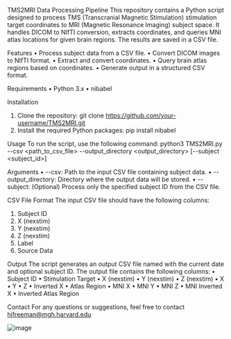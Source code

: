 TMS2MRI Data Processing Pipeline
This repository contains a Python script designed to process TMS (Transcranial Magnetic Stimulation) stimulation target coordinates to MRI (Magnetic Resonance Imaging) subject space. It handles DICOM to NIfTI conversion, extracts coordinates, and queries MNI atlas locations for given brain regions. The results are saved in a CSV file.

Features
•	Process subject data from a CSV file.
•	Convert DICOM images to NIfTI format.
•	Extract and convert coordinates.
•	Query brain atlas regions based on coordinates.
•	Generate output in a structured CSV format.

Requirements
•	Python 3.x
•	nibabel

Installation
1.	Clone the repository:
git clone https://github.com/your-username/TMS2MRI.git
2.	Install the required Python packages:
pip install nibabel

Usage
To run the script, use the following command:
python3 TMS2MRI.py --csv <path_to_csv_file> --output_directory <output_directory> [--subject <subject_id>]

Arguments
•	--csv: Path to the input CSV file containing subject data.
•	--output_directory: Directory where the output data will be stored.
•	--subject: (Optional) Process only the specified subject ID from the CSV file.

CSV File Format
The input CSV file should have the following columns:
1.	Subject ID
2.	X (nexstim)
3.	Y (nexstim)
4.	Z (nexstim)
5.	Label
6.	Source Data

Output
The script generates an output CSV file named with the current date and optional subject ID. The output file contains the following columns:
•	Subject ID
•	Stimulation Target
•	X (nexstim)
•	Y (nexstim)
•	Z (nexstim)
•	X
•	Y
•	Z
•	Inverted X
•	Atlas Region
•	MNI X
•	MNI Y
•	MNI Z
•	MNI Inverted X
•	Inverted Atlas Region

Contact
For any questions or suggestions, feel free to contact hjfreeman@mgh.harvard.edu

![image](https://github.com/hollyfree16/TMS2MRI/assets/44854867/b0e4e272-2cce-478a-97ca-6a7031c5e658)
